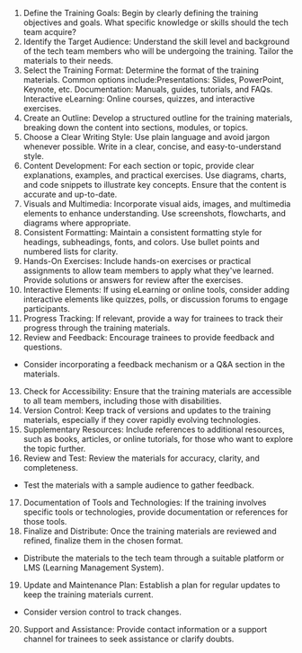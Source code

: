 1. Define the Training Goals:
Begin by clearly defining the training objectives and goals. What specific knowledge or skills should the tech team acquire?
2. Identify the Target Audience:
Understand the skill level and background of the tech team members who will be undergoing the training. Tailor the materials to their needs.
3. Select the Training Format:
Determine the format of the training materials. Common options include:Presentations: Slides, PowerPoint, Keynote, etc.
Documentation: Manuals, guides, tutorials, and FAQs.
Interactive eLearning: Online courses, quizzes, and interactive exercises.
4. Create an Outline:
Develop a structured outline for the training materials, breaking down the content into sections, modules, or topics.
5. Choose a Clear Writing Style:
Use plain language and avoid jargon whenever possible.
Write in a clear, concise, and easy-to-understand style.
6. Content Development:
For each section or topic, provide clear explanations, examples, and practical exercises.
Use diagrams, charts, and code snippets to illustrate key concepts.
Ensure that the content is accurate and up-to-date.
7. Visuals and Multimedia:
Incorporate visual aids, images, and multimedia elements to enhance understanding.
Use screenshots, flowcharts, and diagrams where appropriate.
8. Consistent Formatting:
Maintain a consistent formatting style for headings, subheadings, fonts, and colors.
Use bullet points and numbered lists for clarity.
9. Hands-On Exercises:
Include hands-on exercises or practical assignments to allow team members to apply what they've learned.
Provide solutions or answers for review after the exercises.
10. Interactive Elements:
If using eLearning or online tools, consider adding interactive elements like quizzes, polls, or discussion forums to engage participants.
11. Progress Tracking:
If relevant, provide a way for trainees to track their progress through the training materials.
12. Review and Feedback:
Encourage trainees to provide feedback and questions.
- Consider incorporating a feedback mechanism or a Q&A section in the materials.
13. Check for Accessibility:
Ensure that the training materials are accessible to all team members, including those with disabilities.
14. Version Control:
Keep track of versions and updates to the training materials, especially if they cover rapidly evolving technologies.
15. Supplementary Resources:
Include references to additional resources, such as books, articles, or online tutorials, for those who want to explore the topic further.
16. Review and Test:
Review the materials for accuracy, clarity, and completeness.
- Test the materials with a sample audience to gather feedback.
17. Documentation of Tools and Technologies:
If the training involves specific tools or technologies, provide documentation or references for those tools.
18. Finalize and Distribute:
Once the training materials are reviewed and refined, finalize them in the chosen format.
- Distribute the materials to the tech team through a suitable platform or LMS (Learning Management System).
19. Update and Maintenance Plan:
Establish a plan for regular updates to keep the training materials current.
- Consider version control to track changes.
20. Support and Assistance:
Provide contact information or a support channel for trainees to seek assistance or clarify doubts.